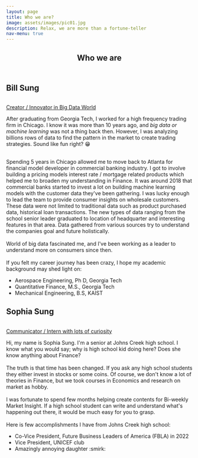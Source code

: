 ```yaml
---
layout: page
title: Who we are?
image: assets/images/pic01.jpg
description: Relax, we are more than a fortune-teller
nav-menu: true
---
```


<!-- Main -->
<div id="main" class="alt">

<!-- One -->
<section id="one">
	<div class="inner">
		<header class="major">
			<h1>Who we are</h1>
		</header>



<h2>Bill Sung</h2>
<p><span class="image left"><img src="{% link assets/images/bill.jpg %}" alt="" />
</span></p>
<p><u>Creator / Innovator in Big Data World</u></p>

After graduating from Georgia Tech, I worked for a high frequency trading firm in Chicago. I know it was more than 10 years ago, and <i>big data or machine learning</i> was not a thing back then.
However, I was analyzing billions rows of data to find the pattern in the market to create trading strategies. Sound like fun right? :grin: <br><br>  

Spending 5 years in Chicago allowed me to move back to Atlanta for financial model developer in commercial banking industry. I got to involve building a pricing models interest rate / mortgage related products which helped me to broaden my understanding in Finance.
It was around 2018 that commercial banks started to invest a lot on building machine learning models with the customer data they've been gathering. I was lucky enough to lead the team to provide consumer insights on wholesale customers. These data were not limited to traditional data such as product purchased data, historical loan transactions.
The new types of data ranging from the school senior leader graduated to location of headquarter and interesting features in that area. Data gathered from various sources try to understand the companies goal and future holistically.
<br><br>
World of big data fascinated me, and I've been working as a leader to understand more on consumers since then.
<br><br>
If you felt my career journey has been crazy, I hope my academic background may shed light on:
<ul>
    <li>Aerospace Engineering, Ph D, Georgia Tech</li>
    <li>Quantitative Finance, M.S., Georgia Tech</li>
    <li>Mechanical Engineering, B.S, KAIST</li>
</ul>

</div>
</section>

<section id="one">
	<div class="inner">

<h2>Sophia Sung</h2>

<p><span class="image right"><img src="{% link assets/images/sop.jpg %}" alt="" /></span></p>
<p><u>Communicator / Intern with lots of curiosity</u></p>

Hi, my name is Sophia Sung. I'm a senior at Johns Creek high school. I know what you would say; why is high school kid doing here? Does she know anything about Finance?
<br><br>
The truth is that time has been changed. If you ask any high school students they either invest in stocks or some coins. Of course, we don't know a lot of theories in Finance, but we took courses in Economics and research on market as hobby.
<br><br>
I was fortunate to spend few months helping create contents for Bi-weekly Market Insight. If a high school student can write and understand what's happening out there, it would be much easy for you to grasp.
<br><br>
Here is few accomplishments I have from Johns Creek high school:
<ul>
    <li>Co-Vice President, Future Business Leaders of America (FBLA) in 2022 </li>
    <li>Vice President, UNICEF club</li>
    <li>Amazingly annoying daughter :smirk:</li>
</ul>


</div>
</section>

